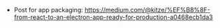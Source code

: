 - Post for app packaging:
  https://medium.com/@kitze/%EF%B8%8F-from-react-to-an-electron-app-ready-for-production-a0468ecb1da3

